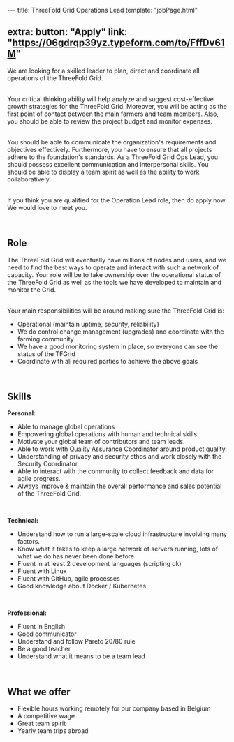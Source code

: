\---
title: ThreeFold Grid Operations Lead
template: "jobPage.html"

extra:
  button: "Apply"
  link: "https://06gdrqp39yz.typeform.com/to/FffDv61M"
---

We are looking for a skilled leader to plan, direct and coordinate all operations of the ThreeFold Grid.  
<br/>
<br/>

Your critical thinking ability will help analyze and suggest cost-effective growth strategies for the ThreeFold Grid. Moreover, you will be acting as the first point of contact between the main farmers and team members. Also, you should be able to review the project budget and monitor expenses. 
<br/>
<br/>

You should be able to communicate the organization's requirements and objectives effectively. Furthermore, you have to ensure that all projects adhere to the foundation's standards. As a ThreeFold Grid Ops Lead, you should possess excellent communication and interpersonal skills. You should be able to display a team spirit as well as the ability to work collaboratively. 
<br/>
<br/>

If you think you are qualified for the Operation Lead role, then do apply now. We would love to meet you.

<br/>

## Role

The ThreeFold Grid will eventually have millions of nodes and users, and we need to find the best ways to operate and interact with such a network of capacity. Your role will be to take ownership over the operational status of the ThreeFold Grid as well as the tools we have developed to maintain and monitor the Grid.
<br/>
<br/>

Your main responsibilities will be around making sure the ThreeFold Grid is:

- Operational (maintain uptime, security, reliability)
- We do control change management (upgrades) and coordinate with the farming community
- We have a good monitoring system in place, so everyone can see the status of the TFGrid
- Coordinate with all required parties to achieve the above goals

<br/>

## Skills

**Personal:**

- Able to manage global operations 
- Empowering global operations with human and technical skills.
- Motivate your global team of contributors and team leads.
- Able to work with Quality Assurance Coordinator around product quality.
- Understanding of privacy and security ethos and work closely with the Security Coordinator.
- Able to interact with the community to collect feedback and data for agile progress.
- Always improve & maintain the overall performance and sales potential of the ThreeFold Grid.

<br/>

**Technical:**

- Understand how to run a large-scale cloud infrastructure involving many factors.
- Know what it takes to keep a large network of servers running, lots of what we do has never been done before
- Fluent in at least 2 development languages (scripting ok)
- Fluent with Linux
- Fluent with GitHub, agile processes
- Good knowledge about Docker / Kubernetes

<br/>

**Professional:**

- Fluent in English
- Good communicator
- Understand and follow Pareto 20/80 rule
- Be a good teacher
- Understand what it means to be a team lead

<br/>

## What we offer

- Flexible hours working remotely for our company based in Belgium
- A competitive wage
- Great team spirit
- Yearly team trips abroad

<br/>
